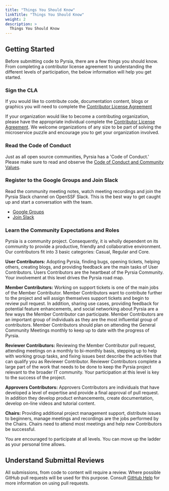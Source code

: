 ```yaml
---
title: "Things You Should Know"
linkTitle: "Things You Should Know"
weight: 2
description: >
  Things You Should Know
---
```


## Getting Started

Before submitting code to Pyrsia, there are a few things you should know. From completing a contributor license agreement to understanding the different levels of participation, the below information will help you get started.

### Sign the CLA

If you would like to contribute code, documentation content, blogs or graphics you will need to complete the [Contributor License Agreement](https://cla-assistant.io/pyrsia/pyrsia.github.io) 

If your organization would like to become a contributing organization, please have the appropriate individual complete the [Contributor License Agreement](https://cla-assistant.io/pyrsia/pyrsia.github.io). We welcome organizations of any size to be part of solving the microservice puzzle and encourage you to get your organization involved.

### Read the Code of Conduct

Just as all open source communities, Pyrsia has a 'Code of Conduct.' Please make sure to read and observe the [Code of Conduct and Community Values](https://github.com/pyrsia/.github/blob/main/code-of-conduct.md).

### Register to the Google Groups and Join Slack

Read the community meeting notes, watch meeting recordings and join the Pyrsia Slack channel on OpenSSF Slack. This is the best way to get caught up and start a conversation with the team.
- [Google Groups](https://groups.google.com/g/pyrsia)
- [Join Slack](https://openssf.slack.com/archives/C02RC7Y5EUV)


### Learn the Community Expectations and Roles

Pyrsia is a community project. Consequently, it is wholly dependent on its community to provide a productive, friendly and collaborative environment.  Our contributors fit into 3 basic categories: Casual, Regular and Core.

**User Contributors:** Adopting Pyrsia, finding bugs, opening tickets, helping others, creating blogs, and providing feedback are the main tasks of User Contributors. Users Contributors are the heartbeat of the Pyrsia Community.  Your involvement at this level drives the Pyrsia road map.

**Member Contributors:**
Working on support tickets is one of the main jobs of the Member Contributor. Member Contributors want to contribute further to the project and will assign themselves support tickets and begin to review pull request. In addition, sharing use cases, providing feedback for potential feature enhancements, and social networking about Pyrsia are a few ways the Member Contributor can participate.  Member Contributors are an important group of individuals as they are the most influential group of contributors. Member Contributors should plan on attending the General Community Meetings monthly to keep up to date with the progress of Pyrsia.

**Reviewer Contributors:**
Reviewing the Member Contributor pull request, attending meetings on a monthly to bi-monthly basis, stepping up to help with working group tasks, and fixing issues best describe the activities that can qualify you as Reviewer Contributor. Reviewer Contributors complete a large part of the work that needs to be done to keep the Pyrsia project relevant to the broader IT community. Your participation at this level is key to the success of the project. 

**Approvers Contributors:**
Approvers Contributors are individuals that have developed a level of expertise and provide a final approval of pull request.  In addition they develop product enhancements, create documentation, develop on-line videos and tutorial content.

**Chairs:**
Providing additional project management support, distribute issues to beginners, manage meetings and recordings are the jobs performed by the Chairs. Chairs need to attend most meetings and help new Contributors be successful.

You are encouraged to participate at all levels. You can move up the ladder as your personal time allows. 

## Understand Submittal Reviews

All submissions, from code to content will require a review. Where possible GitHub pull requests will be used for this purpose. Consult [GitHub Help](https://help.github.com/articles/about-pull-requests/) for more information on using pull requests.
